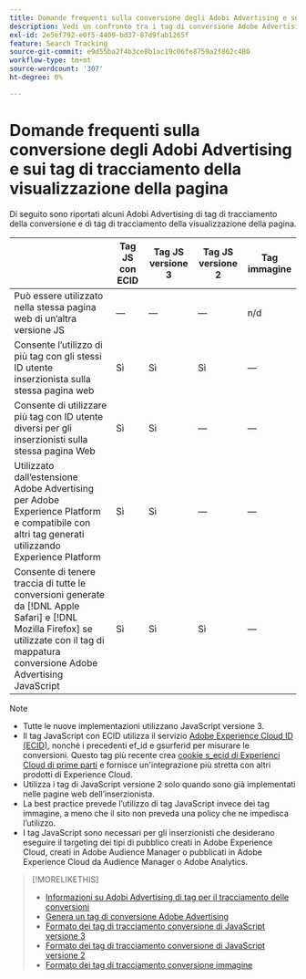 ```yaml
---
title: Domande frequenti sulla conversione degli Adobi Advertising e sui tag di tracciamento della visualizzazione della pagina
description: Vedi un confronto tra i tag di conversione Adobe Advertising e di tracciamento della visualizzazione della pagina.
exl-id: 2e5ef792-e0f5-4409-bd37-87d9fab1265f
feature: Search Tracking
source-git-commit: e9d55ba2f4b3ce8b1ac19c06fe8759a2f862c480
workflow-type: tm+mt
source-wordcount: '307'
ht-degree: 0%

---
```


# Domande frequenti sulla conversione degli Adobi Advertising e sui tag di tracciamento della visualizzazione della pagina

Di seguito sono riportati alcuni Adobi Advertising di tag di tracciamento della conversione e di tag di tracciamento della visualizzazione della pagina.

| | Tag JS con ECID | Tag JS versione 3 | Tag JS versione 2 | Tag immagine |
| ---- | ---- | ---- | ---- | ---- |
| Può essere utilizzato nella stessa pagina web di un’altra versione JS | — | — | — | n/d |
| Consente l’utilizzo di più tag con gli stessi ID utente inserzionista sulla stessa pagina web | Sì | Sì | Sì | — |
| Consente di utilizzare più tag con ID utente diversi per gli inserzionisti sulla stessa pagina Web | Sì | Sì | — | — |
| Utilizzato dall’estensione Adobe Advertising per Adobe Experience Platform e compatibile con altri tag generati utilizzando Experience Platform | Sì | Sì | — | — |
| Consente di tenere traccia di tutte le conversioni generate da [!DNL Apple Safari] e [!DNL Mozilla Firefox] se utilizzate con il tag di mappatura conversione Adobe Advertising JavaScript | Sì | Sì | Sì | — |

<!-- add link to page on conversion mapping tag above? -->

>[!NOTE]
>
>* Tutte le nuove implementazioni utilizzano JavaScript versione 3.
>* Il tag JavaScript con ECID utilizza il servizio [Adobe Experience Cloud ID (ECID)](https://experienceleague.adobe.com/docs/id-service/using/intro/overview.html), nonché i precedenti ef_id e gsurferid per misurare le conversioni. Questo tag più recente crea [cookie s_ecid di Experienci Cloud di prime parti](https://experienceleague.adobe.com/docs/core-services/interface/administration/ec-cookies/cookies-first-party.html) e fornisce un&#39;integrazione più stretta con altri prodotti di Experience Cloud.
>* Utilizza i tag di JavaScript versione 2 solo quando sono già implementati nelle pagine web dell’inserzionista.
>* La best practice prevede l’utilizzo di tag JavaScript invece dei tag immagine, a meno che il sito non preveda una policy che ne impedisca l’utilizzo.
>* I tag JavaScript sono necessari per gli inserzionisti che desiderano eseguire il targeting dei tipi di pubblico creati in Adobe Experience Cloud, creati in Adobe Audience Manager o pubblicati in Adobe Experience Cloud da Audience Manager o Adobe Analytics.

>[!MORELIKETHIS]
>
>* [Informazioni su Adobi Advertising di tag per il tracciamento delle conversioni](/help/search-social-commerce/tracking/conversion-tracking-advertising.md)
>* [Genera un tag di conversione Adobe Advertising](/help/search-social-commerce/tools/conversion-tag-generate.md)
>* [Formato dei tag di tracciamento conversione di JavaScript versione 3](/help/search-social-commerce/tracking/format-conversion-tag-jsv3.md)
>* [Formato dei tag di tracciamento conversione di JavaScript versione 2](/help/search-social-commerce/tracking/format-conversion-tag-jsv2.md)
>* [Formato dei tag di tracciamento conversione immagine](/help/search-social-commerce/tracking/format-conversion-tag-image.md)

<!-- add if I keep the file:  
>* The Adobe Advertising JavaScript conversion mapping tag
-->
